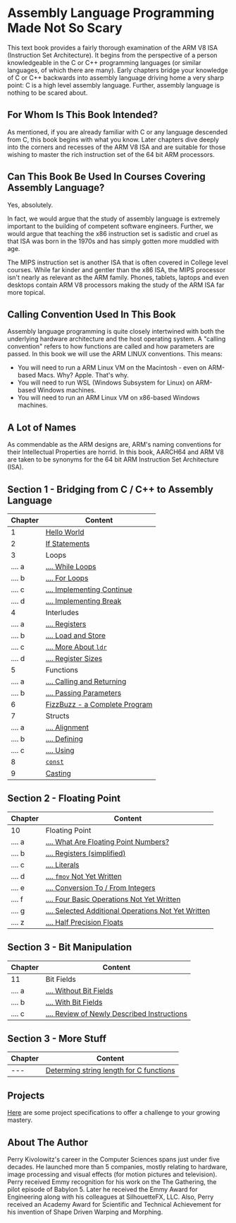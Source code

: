 # Assembly Language Programming Made Not So Scary

This text book provides a fairly thorough examination of the ARM V8 ISA (Instruction Set Architecture).
It begins from the perspective of
a person knowledgeable in the C or C++ programming languages (or similar languages, of which there are many).
Early chapters bridge your knowledge of C or C++ backwards into assembly language driving home a very sharp
point: C is a high level assembly language. Further, assembly language is nothing to be scared about.

## For Whom Is This Book Intended?

As mentioned, if you are already familiar with C or any language descended from C, this book begins with what
you know. Later chapters dive deeply into the corners and recesses of the ARM V8 ISA and are suitable for
those wishing to master the rich instruction set of the 64 bit ARM processors.

## Can This Book Be Used In Courses Covering Assembly Language?

Yes, absolutely.

In fact, we would argue that the study of assembly language is extremely important to the
building of competent software engineers. Further, we would argue that teaching the x86 instruction set is sadistic and cruel as that ISA was born in the 1970s and has simply gotten more muddled with age.

The MIPS instruction set is another ISA that is often covered in College level courses. While far kinder and gentler than the x86 ISA, the MIPS processor isn't nearly as relevant as the ARM family. Phones, tablets, laptops and even desktops contain ARM V8 processors making the study of
the ARM ISA far more topical.

## Calling Convention Used In This Book

Assembly language programming is quite closely intertwined with both the underlying hardware architecture and the host
operating system. A "calling convention" refers to how functions are called and how parameters are passed. In
this book we will use the ARM LINUX conventions. This means:

* You will need to run a ARM Linux VM on the Macintosh - even on ARM-based Macs. Why? Apple. That's why.
* You will need to run WSL (Windows Subsystem for Linux) on ARM-based Windows machines.
* You will need to run an ARM Linux VM on x86-based Windows machines.

## A Lot of Names

As commendable as the ARM designs are, ARM's naming conventions for their Intellectual
Properties are horrid. In this book, AARCH64 and ARM V8 are taken to be synonyms for
the 64 bit ARM Instruction Set Architecture (ISA).

## Section 1 - Bridging from C / C++ to Assembly Language

| Chapter | Content |
| ------- | ------- |
| 1 | [Hello World](./section_1/hello_world/README.md) |
| 2 | [If Statements](./section_1/if/README.md) |
| 3 | Loops |
| .... a | [.... While Loops](./section_1/while/README.md) |
| .... b | [.... For Loops](./section_1/for/README.md) |
| .... c | [.... Implementing Continue](./section_1/for/README.md#implementing-a-continue)
| .... d | [.... Implementing Break](./section_1/for/README.md#implementing-a-break)
| 4 | Interludes |
| .... a | [.... Registers](./section_1/regs/README.md) |
| .... b | [.... Load and Store](./section_1/regs/ldr.md) |
| .... c | [.... More About `ldr`](./section_1/regs/ldr2.md) |
| .... d | [.... Register Sizes](./section_1/regs/widths.md) |
| 5 | Functions |
| .... a | [.... Calling and Returning](./section_1/funcs/README.md) |
| .... b | [.... Passing Parameters](./section_1/funcs/README2.md) |
| 6 | [FizzBuzz - a Complete Program](./section_1/fizzbuzz/README.md) |
| 7 | Structs |
| .... a | [.... Alignment](./section_1/structs/alignment.md) |
| .... b | [.... Defining](./section_1/structs/defining.md) |
| .... c | [.... Using](./section_1/structs/using.md) |
|  8 | [`const`](./section_1/const/README.md)
|  9 | [Casting](./section_1/casting/README.md) |

## Section 2 - Floating Point

| Chapter | Content |
| ------- | ------- |
| 10 | Floating Point |
| .... a | [.... What Are Floating Point Numbers?](./section_2/float/what.md)
| .... b | [.... Registers (simplified)](./section_2/float/working.md)
| .... c | [.... Literals](./section_2/float/literals.md)
| .... d | [.... `fmov` Not Yet Written](./section_2/float/)
| .... e | [.... Conversion To / From Integers](./section_2/float/rounding.md)
| .... f | [.... Four Basic Operations Not Yet Written](./section_2/float/)
| .... g | [.... Selected Additional Operations Not Yet Written](./section_2/float/)
| .... z | [.... Half Precision Floats](./section_2/float/half.md)

## Section 3 - Bit Manipulation

| Chapter | Content |
| ------- | ------- |
| 11 | Bit Fields |
| .... a | [.... Without Bit Fields](./section_3/bitfields/README.md) |
| .... b | [.... With Bit Fields](./section_3/bitfields/with.md) |
| .... c | [.... Review of Newly Described Instructions](./section_3/bitfields/review.md)

## Section 3 - More Stuff

| Chapter | Content |
| ------- | ------- |
| --- | [Determing string length for C functions](./more/strlen_for_c/README.md) |

## Projects

[Here](./projects/README.md) are some project specifications to offer a challenge to your growing mastery.

## About The Author

Perry Kivolowitz's career in the Computer Sciences spans just under five decades. He launched more than 5 companies, mostly relating to hardware, image processing and visual effects (for motion pictures and television). Perry received Emmy recognition for his work on the The Gathering, the pilot episode of Babylon 5. Later he received the Emmy Award for Engineering along with his colleagues at SilhouetteFX, LLC. Also, Perry received an Academy Award for Scientific and Technical Achievement for his invention of Shape Driven Warping and Morphing.
